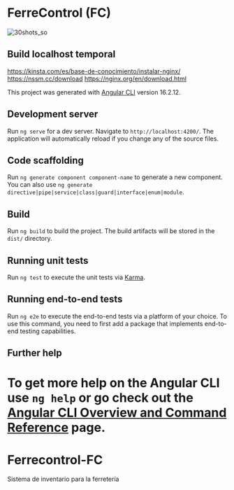
# FerreControl (FC)

![30shots_so](https://github.com/emers0n007/FerreControl/assets/82956281/f8c67ff5-11cb-4032-b8cf-07f02118a63c)


## Build localhost temporal

https://kinsta.com/es/base-de-conocimiento/instalar-nginx/
https://nssm.cc/download
https://nginx.org/en/download.html


This project was generated with [Angular CLI](https://github.com/angular/angular-cli) version 16.2.12.

## Development server

Run `ng serve` for a dev server. Navigate to `http://localhost:4200/`. The application will automatically reload if you change any of the source files.

## Code scaffolding

Run `ng generate component component-name` to generate a new component. You can also use `ng generate directive|pipe|service|class|guard|interface|enum|module`.

## Build

Run `ng build` to build the project. The build artifacts will be stored in the `dist/` directory.

## Running unit tests

Run `ng test` to execute the unit tests via [Karma](https://karma-runner.github.io).

## Running end-to-end tests

Run `ng e2e` to execute the end-to-end tests via a platform of your choice. To use this command, you need to first add a package that implements end-to-end testing capabilities.

## Further help

To get more help on the Angular CLI use `ng help` or go check out the [Angular CLI Overview and Command Reference](https://angular.io/cli) page.
=======
# Ferrecontrol-FC
Sistema de inventario para la ferretería 

